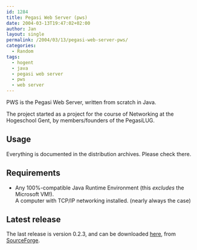 ```yaml
---
id: 1284
title: Pegasi Web Server (pws)
date: 2004-03-13T19:47:02+02:00
author: Jan
layout: single
permalink: /2004/03/13/pegasi-web-server-pws/
categories:
  - Random
tags:
  - hogent
  - java
  - pegasi web server
  - pws
  - web server
---
```

PWS is the Pegasi Web Server, written from scratch in Java.

The project started as a project for the course of Networking at the Hogeschool Gent, by members/founders of the PegasiLUG.

## Usage

Everything is documented in the distribution archives. Please check there.

## Requirements

* Any 100%-compatible Java Runtime Environment (this _excludes_ the Microsoft VM!).  
A computer with TCP/IP networking installed. (nearly always the case)

## Latest release

The last release is version 0.2.3, and can be downloaded [here](http://sourceforge.net/project/showfiles.php?group_id=13565&package_id=11629), from [SourceForge](http://www.sourceforge.net/).